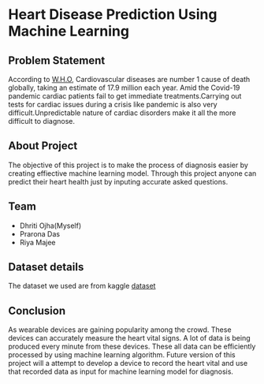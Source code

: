 # Heart Disease Prediction Using Machine Learning
## Problem Statement 
According to [W.H.O](https://www.who.int/health-topics/cardiovascular-diseases#tab=tab_1), Cardiovascular diseases are number 1 cause of death globally, taking an estimate  of 17.9 million each year. Amid the Covid-19 pandemic cardiac patients fail to get immediate treatments.Carrying out tests for cardiac issues during a crisis like pandemic is also very difficult.Unpredictable nature of cardiac disorders make it all the more difficult to diagnose.

## About Project 
The objective of this project is to make the process of diagnosis easier by creating effiective machine learning model. Through this project anyone can predict their heart health just by inputing accurate asked questions.

## Team
* Dhriti Ojha(Myself)
* Prarona Das
* Riya Majee

## Dataset details
The dataset we used are from kaggle [dataset](https://www.kaggle.com/amanajmera1/framingham-heart-study-dataset)

## Conclusion 
As wearable devices are gaining popularity among the crowd. These devices can accurately measure the heart vital signs. A lot of data is being produced every minute from these devices. These all data can be efficiently processed by using machine learning algorithm. Future version of this project will a attempt to develop a device to record the heart vital and use that recorded data as input for machine learning model for diagnosis.

